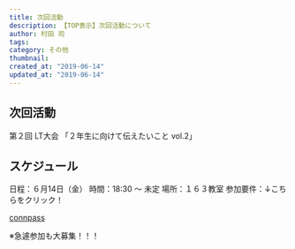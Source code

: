 ```yaml
---
title: 次回活動
description: 【TOP表示】次回活動について
author: 村田 司
tags: 
category: その他
thumbnail:
created_at: "2019-06-14"
updated_at: "2019-06-14"
---
```


## 次回活動

第２回 LT大会
「２年生に向けて伝えたいこと vol.2」

## スケジュール

日程：６月14日（金）
時間：18:30 ～ 未定
場所：１６３教室
参加要件：↓こちらをクリック！

[connpass](https://haltechclub.connpass.com/event/135109/)

※急遽参加も大募集！！！
